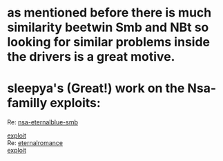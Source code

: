 # as mentioned before there is much similarity beetwin Smb and NBt so looking for similar problems inside the drivers is a great motive.

# sleepya's (Great!) work on the Nsa-familly exploits:
Re: <html><a href="http://blogs.360.cn/360safe/2017/04/17/nsa-eternalblue-smb/">nsa-eternalblue-smb</a></html> <br>
<html><a href="https://www.exploit-db.com/exploits/42031/">exploit</a></html> <br> 
Re: <html><a href="http://blogs.360.cn/360safe/author/progmboy/">eternalromance</a></html> <br>
<html><a href="https://www.exploit-db.com/exploits/42315/">exploit</a></html><br>
